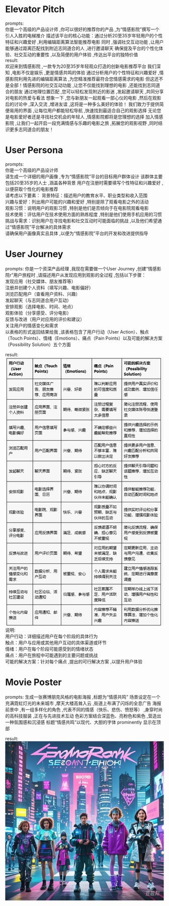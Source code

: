 
# Elevator Pitch  
prompts:  
你是一个高级的产品设计师 ,你可以很好的推荐你的产品 ,为“情感影院”撰写一个引人入胜的电梯推介 描述该平台的核心功能：通过分析20至35岁年轻用户的个性特征和兴趣爱好 ,利用编辑距离算法智能推荐电影 同时 ,强调社交互动功能 ,让用户能够通过距离匹配找到附近志同道合的人 ,进行邀请聊天 确保提及平台的个性化体验、社交互动的重要性 ,以及简便的用户体验 ,传达出平台的独特价值   
result:  
欢迎来到情感影院 ,一款专为20至35岁年轻观众打造的创新电影推荐平台 我们深知 ,电影不仅是娱乐 ,更是情感共鸣的体验 通过分析用户的个性特征和兴趣爱好 ,情感影院利用先进的编辑距离算法 ,为您精准推荐最符合您情感需求的电影  但这还不是全部！情感影院的社交互动功能 ,让您不仅能找到理想的电影 ,还能找到志同道合的朋友 通过地理位置匹配 ,您可以轻松发现附近的影迷 ,发起邀请聊天 ,共同分享对电影的热爱与看法 想象一下 ,您与新朋友一起观看一部心仪的电影 ,然后在观影后的讨论中 ,深入交流 ,增进友谊 ,这将是一种多么美好的体验！ 我们致力于提供简便易用的界面 ,让每位用户都能轻松导航 ,快速找到最适合自己的观影选择 无论您是电影爱好者还是寻找社交机会的年轻人 ,情感影院都将是您理想的选择 加入情感影院 ,让我们一起开启一段充满情感与乐趣的电影之旅 ,拓展您的观影视野 ,同时结识更多志同道合的朋友！  

# User Persona
prompts:  
你是一个高级的产品设计师  
请生成一个详细的用户画像 ,专为“情感影院”平台的目标用户群体设计 该群体主要包括20至35岁的人士 ,涵盖各种背景 用户在注册时需要填写个性特征和兴趣爱好 ,以便获取个性化的电影推荐   
请考虑以下要素：
背景特征：描述用户的教育水平、职业类型和收入范围   
兴趣与爱好：列出用户可能的兴趣和爱好 ,特别是除了观看电影之外的活动   
观影习惯：说明用户的观影习惯 ,特别是他们是否倾向于在电影院观看电影   
技术使用：评估用户在技术使用方面的熟练程度 ,特别是他们使用手机应用的习惯   
挑战与需求：识别用户在寻找电影和社交互动时可能面临的挑战 ,以及他们希望通过“情感影院”平台解决的具体需求   
请确保用户画像真实且具体 ,以便为“情感影院”平台的开发和改进提供指导   

# User Journey
prompts:  你是一个资深产品经理 ,我现在需要做一个User Journey ,创建“情感影院r”用户旅程时 ,请描述用户从发现应用到观影的全过程 ,包括以下步骤：  
发现应用（社交媒体、朋友推荐等）  
注册并创建个人资料（填写兴趣、电影偏好）  
浏览匹配用户（查看用户资料、兴趣）  
发起聊天（与志同道合用户互动）  
安排观影（选择电影、时间、地点）  
观影体验（分享感受、评分电影）  
反馈与改进（用户对应用的评价和建议）  
关注用户的情感变化和需求  
以表格的形式返回结果给我 ,该表格包含了用户行动（User Action）、触点（Touch Points）、情绪（Emotions）、痛点（Pain Points）以及可能的解决方案（Possibility Solution）五个方面 

result:
![img.png](img.png)
说明:  
用户行动：详细描述用户在每个阶段的具体行为   
触点：用户与应用或其他用户互动的具体渠道或环节    
情绪：用户在每个阶段可能感受到的情绪状态   
痛点：用户在旅程中可能遇到的主要问题或挑战   
可能的解决方案：针对每个痛点 ,提出的可行解决方案 ,以提升用户体验   

# Movie Poster

prompts:
生成一张赛博朋克风格的电影海报 ,标题为“情感共鸣” 场景设定在一个充满霓虹灯光的未来城市 ,摩天大楼高耸入云 ,街道上布满了闪烁的全息广告 海报前景中 ,有一组多样化的角色 ,代表不同的情感（快乐、悲伤、愤怒等） ,身穿时尚的高科技服装 ,正在与先进技术互动 色彩方案结合深蓝色、亮粉色和紫色 ,营造出一种氛围感和沉浸感 标题“情感共鸣”以现代、大胆的字体 prominently 显示在顶部   

result:
![img_1.png](img_1.png)